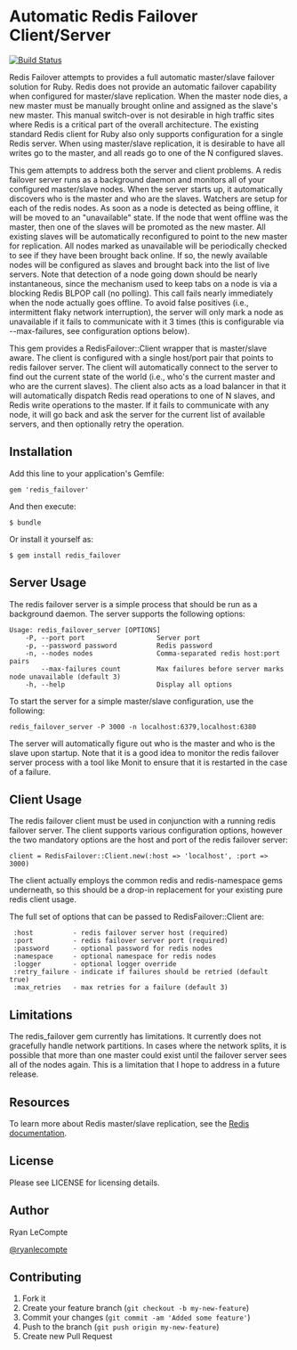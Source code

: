 # Automatic Redis Failover Client/Server

[![Build Status](https://secure.travis-ci.org/ryanlecompte/redis_failover.png?branch=master)](http://travis-ci.org/ryanlecompte/redis_failover)

Redis Failover attempts to provides a full automatic master/slave failover solution for Ruby. Redis does not provide
an automatic failover capability when configured for master/slave replication. When the master node dies,
a new master must be manually brought online and assigned as the slave's new master. This manual
switch-over is not desirable in high traffic sites where Redis is a critical part of the overall
architecture. The existing standard Redis client for Ruby also only supports configuration for a single
Redis server. When using master/slave replication, it is desirable to have all writes go to the
master, and all reads go to one of the N configured slaves.

This gem attempts to address both the server and client problems. A redis failover server runs as a background
daemon and monitors all of your configured master/slave nodes. When the server starts up, it
automatically discovers who is the master and who are the slaves. Watchers are setup for each of
the redis nodes. As soon as a node is detected as being offline, it will be moved to an "unavailable" state.
If the node that went offline was the master, then one of the slaves will be promoted as the new master.
All existing slaves will be automatically reconfigured to point to the new master for replication.
All nodes marked as unavailable will be periodically checked to see if they have been brought back online.
If so, the newly available nodes will be configured as slaves and brought back into the list of live
servers. Note that detection of a node going down should be nearly instantaneous, since the mechanism
used to keep tabs on a node is via a blocking Redis BLPOP call (no polling). This call fails nearly
immediately when the node actually goes offline. To avoid false positives (i.e., intermittent flaky
network interruption), the server will only mark a node as unavailable if it fails to communicate with
it 3 times (this is configurable via --max-failures, see configuration options below).

This gem provides a RedisFailover::Client wrapper that is master/slave aware. The client is configured
with a single host/port pair that points to redis failover server. The client will automatically
connect to the server to find out the current state of the world (i.e., who's the current master and
who are the current slaves). The client also acts as a load balancer in that it will automatically
dispatch Redis read operations to one of N slaves, and Redis write operations to the master.
If it fails to communicate with any node, it will go back and ask the server for the current list of
available servers, and then optionally retry the operation.

## Installation

Add this line to your application's Gemfile:

    gem 'redis_failover'

And then execute:

    $ bundle

Or install it yourself as:

    $ gem install redis_failover

## Server Usage

The redis failover server is a simple process that should be run as a background daemon. The server supports the
following options:

    Usage: redis_failover_server [OPTIONS]
        -P, --port port                  Server port
        -p, --password password          Redis password
        -n, --nodes nodes                Comma-separated redis host:port pairs
            --max-failures count         Max failures before server marks node unavailable (default 3)
        -h, --help                       Display all options

To start the server for a simple master/slave configuration, use the following:

    redis_failover_server -P 3000 -n localhost:6379,localhost:6380

The server will automatically figure out who is the master and who is the slave upon startup. Note that it is
a good idea to monitor the redis failover server process with a tool like Monit to ensure that it is restarted
in the case of a failure.

## Client Usage

The redis failover client must be used in conjunction with a running redis failover server. The
client supports various configuration options, however the two mandatory options are the host
and port of the redis failover server:

    client = RedisFailover::Client.new(:host => 'localhost', :port => 3000)

The client actually employs the common redis and redis-namespace gems underneath, so this should be
a drop-in replacement for your existing pure redis client usage.

The full set of options that can be passed to RedisFailover::Client are:

     :host          - redis failover server host (required)
     :port          - redis failover server port (required)
     :password      - optional password for redis nodes
     :namespace     - optional namespace for redis nodes
     :logger        - optional logger override
     :retry_failure - indicate if failures should be retried (default true)
     :max_retries   - max retries for a failure (default 3)

## Limitations

The redis_failover gem currently has limitations. It currently does not gracefully handle network partitions. In cases where
the network splits, it is possible that more than one master could exist until the failover server sees all of the nodes again.
This is a limitation that I hope to address in a future release.

## Resources

To learn more about Redis master/slave replication, see the [Redis documentation](http://redis.io/topics/replication).

## License

Please see LICENSE for licensing details.

## Author

Ryan LeCompte

[@ryanlecompte](https://twitter.com/ryanlecompte)

## Contributing

1. Fork it
2. Create your feature branch (`git checkout -b my-new-feature`)
3. Commit your changes (`git commit -am 'Added some feature'`)
4. Push to the branch (`git push origin my-new-feature`)
5. Create new Pull Request
